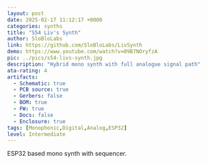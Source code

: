 ```yaml
---
layout: post
date: 2025-02-17 11:12:17 +0000
categories: synths
title: "S54 Liv's Synth"
author: SloBloLabs
link: https://github.com/SloBloLabs/LivSynth
demo: https://www.youtube.com/watch?v=09B7NOryfzA
pic: ../pics/s54-livs-synth.jpg
description: "Hybrid mono synth with full analogue signal path"
ata-rating: 4
artifacts:
  - Schematic: true
  - PCB source: true
  - Gerbers: false
  - BOM: true
  - FW: true
  - Docs: false
  - Enclosure: true
tags: [Monophonic,Digital,Analog,ESP32]
level: Intermediate
---
```


ESP32 based mono synth with sequencer.
